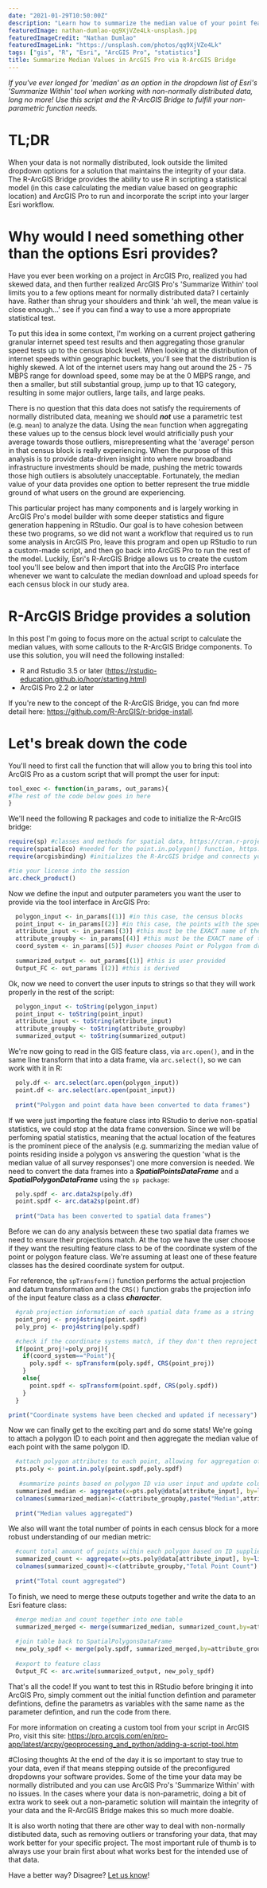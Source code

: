 ```yaml
---
date: "2021-01-29T10:50:00Z"
description: "Learn how to summarize the median value of your point features within a polygon feature class in ArcGIS Pro using the R-ArcGIS bridge."
featuredImage: nathan-dumlao-qq9XjVZe4Lk-unsplash.jpg
featuredImageCredit: "Nathan Dumlao"
featuredImageLink: "https://unsplash.com/photos/qq9XjVZe4Lk"
tags: ["gis", "R", "Esri", "ArcGIS Pro", "statistics"]
title: Summarize Median Values in ArcGIS Pro via R-ArcGIS Bridge
---
```

_If you've ever longed for 'median' as an option in the dropdown list of Esri's 'Summarize Within' tool when working with non-normally distributed data, long no more! Use this script and the R-ArcGIS Bridge to fulfill your non-parametric function needs._

# TL;DR
When your data is not normally distributed, look outside the limited dropdown options for a solution that maintains the integrity of your data. The R-ArcGIS Bridge provides the ability to use R in scripting a statistical model (in this case calculating the median value based on geographic location) and ArcGIS Pro to run and incorporate the script into your larger Esri workflow. 

# Why would I need something other than the options Esri provides?
Have you ever been working on a project in ArcGIS Pro, realized you had skewed data, and then further realized ArcGIS Pro's 'Summarize Within' tool limits you to a few options meant for normally distributed data? I certainly have. Rather than shrug your shoulders and think 'ah well, the mean value is close enough...' see if you can find a way to use a more appropriate statistical test.

To put this idea in some context, I'm working on a current project gathering granular internet speed test results and then aggregating those granular speed tests up to the census block level. When looking at the distribution of internet speeds within geographic buckets, you'll see that the distribution is highly skewed. A lot of the internet users may hang out around the 25 - 75 MBPS range for download speed, some may be at the 0 MBPS range, and then a smaller, but still substantial group, jump up to that 1G category, resulting in some major outliers, large tails, and large peaks. 

There is no question that this data does not satisfy the requirements of normally distributed data, meaning we should ***not*** use a parametric test (e.g. `mean`) to analyze the data. Using the `mean` function when aggregating these values up to the census block level would atrificially push your average towards those outliers, misrepresenting what the 'average' person in that census block is really experiencing. When the purpose of this analysis is to provide data-driven insight into where new broadband infrastructure investments should be made, pushing the metric towards those high outliers is absolutely unacceptable. Fortunately, the median value of your data provides one option to better represent the true middle ground of what users on the ground are experiencing. 

This particular project has many components and is largely working in ArcGIS Pro's model builder with some deeper statistics and figure generation happening in RStudio. Our goal is to have cohesion between these two programs, so we did not want a workflow that required us to run some analysis in ArcGIS Pro, leave this program and open up RStudio to run a custom-made script, and then go back into ArcGIS Pro to run the rest of the model. Luckily, Esri's R-ArcGIS Bridge allows us to create the custom tool you'll see below and then import that into the ArcGIS Pro interface whenever we want to calculate the median download and upload speeds for each census block in our study area.  

# R-ArcGIS Bridge provides a solution
In this post I'm going to focus more on the actual script to calculate the median values, with some callouts to the R-ArcGIS Bridge components. To use this solution, you will need the following installed:
- R and Rstudio 3.5 or later (https://rstudio-education.github.io/hopr/starting.html) 
- ArcGIS Pro 2.2 or later

If you're new to the concept of the R-ArcGIS Bridge, you can fnd more detail here: https://github.com/R-ArcGIS/r-bridge-install.

# Let's break down the code
You'll need to first call the function that will allow you to bring this tool into ArcGIS Pro as a custom script that will prompt the user for input:
```r
tool_exec <- function(in_params, out_params){
#The rest of the code below goes in here
}
```
We'll need the following R packages and code to initialize the R-ArcGIS bridge:

```r
require(sp) #classes and methods for spatial data, https://cran.r-project.org/web/packages/sp/index.html
require(spatialEco) #needed for the point.in.polygon() function, https://cran.r-project.org/web/packages/spatialEco/index.html
require(arcgisbinding) #initializes the R-ArcGIS bridge and connects your Esri license info

#tie your license into the session
arc.check_product()
```
Now we define the input and outputer parameters you want the user to provide via the tool interface in ArcGIS Pro:

```r
  polygon_input <- in_params[(1)] #in this case, the census blocks
  point_input <- in_params[(2)] #in this case, the points with the speed test data
  attribute_input <- in_params[(3)] #this must be the EXACT name of the field in the data table
  attribute_groupby <- in_params[(4)] #this must be the EXACT name of the field in the data table
  coord_system <- in_params[(5)] #user chooses Point or Polygon from dropdown for the coordinate system they wnat to use
  
  summarized_output <- out_params[(1)] #this is user provided
  Output_FC <- out_params [(2)] #this is derived
```
Ok, now we need to convert the user inputs to strings so that they will work properly in the rest of the script:

```r
  polygon_input <- toString(polygon_input)
  point_input <- toString(point_input)
  attribute_input <- toString(attribute_input)
  attribute_groupby <- toString(attribute_groupby)
  summarized_output <- toString(summarized_output)
```
We're now going to read in the GIS feature class, via `arc.open()`, and in the same line transform that into a data frame, via `arc.select()`, so we can work with it in R:

```r
  poly.df <- arc.select(arc.open(polygon_input))
  point.df <- arc.select(arc.open(point_input))
  
  print("Polygon and point data have been converted to data frames")
```
If we were just importing the feature class into RStudio to derive non-spatial statistics, we could stop at the data frame conversion. Since we will be perfoming spatial statistics, meaning that the actual location of the features is the prominent piece of the analysis (e.g. summarizing the median value of points residing inside a polygon vs answering the question 'what is the median value of all survey responses') one more conversion is needed. We need to convert the data frames into a ***SpatialPointsDataFrame*** and a ***SpatialPolygonDataFrame*** using the `sp package`:

```r
  poly.spdf <- arc.data2sp(poly.df)
  point.spdf <- arc.data2sp(point.df)
  
  print("Data has been converted to spatial data frames")
```

Before we can do any analysis between these two spatial data frames we need to ensure their projections match. At the top we have the user choose if they want the resulting feature class to be of the coordinate system of the point or polygon feature class. We're assuming at least one of these feature classes has the desired coordinate system for output. 

For reference, the `spTransform()` function performs the actual projection and datum transformation and the `CRS()` function grabs the projection info of the input feature class as a class ***character***.

```r
  #grab projection information of each spatial data frame as a string
  point_proj <- proj4string(point.spdf)
  poly_proj <- proj4string(poly.spdf)

  #check if the coordinate systems match, if they don't then reproject one based on user input
  if(point_proj!=poly_proj){
    if(coord_system=="Point"){
      poly.spdf <- spTransform(poly.spdf, CRS(point_proj))
    }
    else{
      point.spdf <- spTransform(point.spdf, CRS(poly.spdf))
    }
  }

print("Coordinate systems have been checked and updated if necessary")
```
Now we can finally get to the exciting part and do some stats! We're going to attach a polygon ID to each point and then aggregate the median value of each point with the same polygon ID. 

```r
  #attach polygon attributes to each point, allowing for aggregation of a point numeric value by a polygon ID
  pts.poly <- point.in.poly(point.spdf,poly.spdf)
 
   #summarize points based on polygon ID via user input and update column names
  summarized_median <- aggregate(x=pts.poly@data[attribute_input], by=list(pts.poly@data[ ,attribute_groupby]), FUN=median, drop=TRUE)
  colnames(summarized_median)<-c(attribute_groupby,paste("Median",attribute_input))
  
  print("Median values aggregated")
```
We also will want the total number of points in each census block for a more robust understanding of our median metric:

```r
  #count total amount of points within each polygon based on ID supplied by user
  summarized_count <- aggregate(x=pts.poly@data[attribute_input], by=list(pts.poly@data[, attribute_groupby]), FUN=length, drop=TRUE)
  colnames(summarized_count)<-c(attribute_groupby,"Total Point Count")
  
  print("Total count aggregated")
```
To finish, we need to merge these outputs together and write the data to an Esri feature class:

```r
  #merge median and count together into one table
  summarized_merged <- merge(summarized_median, summarized_count,by=attribute_groupby)
  
  #join table back to SpatialPolygonsDataFrame 
  new_poly_spdf <- merge(poly.spdf, summarized_merged,by=attribute_groupby)
  
  #export to feature class
  Output_FC <- arc.write(summarized_output, new_poly_spdf)
```

That's all the code! If you want to test this in RStudio before bringing it into ArcGIS Pro, simply comment out the initial function defintion and parameter defintions, define the parametrs as variables with the same name as the parameter defintion, and run the code from there. 

For more information on creating a custom tool from your script in ArcGIS Pro, visit this site: https://pro.arcgis.com/en/pro-app/latest/arcpy/geoprocessing_and_python/adding-a-script-tool.htm

#Closing thoughts
At the end of the day it is so important to stay true to your data, even if that means stepping outside of the preconfigured dropdowns your software provides. Some of the time your data may be normally distributed and you can use ArcGIS Pro's 'Summarize Within' with no issues. In the cases where your data is non-parametric, doing a bit of extra work to seek out a non-parametic solution will maintain the integrity of your data and the R-ArcGIS Bridge makes this so much more doable.

It is also worth noting that there are other way to deal with non-normally distibuted data, such as removing outliers or transforing your data, that may work better for your specific project. The most important rule of thumb is to always use your brain first about what works best for the intended use of that data.

Have a better way? Disagree? [Let us know](https://github.com/merit-network/merit-network.github.io/issues)!
